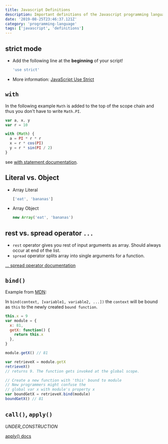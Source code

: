 ```yaml
---
title: Javascript Definitions
description: Important definitions of the Javascript programming language
date: '2019-08-25T23:46:37.121Z'
category: 'programming-language'
tags: ['javascript', 'definitions']
---
```


## strict mode

- Add the following line at the **beginning** of your script!

  ```js
  'use strict'
  ```

- More information: [JavaScript Use Strict](http://www.w3schools.com/js/js_strict.asp)

## `with`

In the following example `Math` is added to the top of the scope chain and thus you don't have to write `Math.PI`.

```js
var a, x, y
var r = 10

with (Math) {
  a = PI * r * r
  x = r * cos(PI)
  y = r * sin(PI / 2)
}
```

see [with statement documentation](https://developer.mozilla.org/en/docs/Web/JavaScript/Reference/Statements/with).

## **Literal** vs. **Object**

- Array Literal

  ```js
  ['eat', 'bananas']
  ```

- Array Object

  ```js
  new Array('eat', 'bananas')
  ```
## rest vs. spread operator `...`

- `rest` operator gives you rest of input arguments as array. Should always occur at end of the list.
- `spread` operator splits array into single arguments for a function.

[... spread operator documentation](https://developer.mozilla.org/en-US/docs/Web/JavaScript/Reference/Operators/Spread_operator)

## `bind()`

Example from [MDN](https://developer.mozilla.org/en/docs/Web/JavaScript/Reference/Global_objects/Function/bind):

In `bind(context, [variable1, variable2, ...])` the `context` will be bound as `this` to the newly created `bound function`.

```js
this.x = 9
var module = {
  x: 81,
  getX: function() {
    return this.x
  },
}

module.getX() // 81

var retrieveX = module.getX
retrieveX()
// returns 9. The function gets invoked at the global scope.

// Create a new function with 'this' bound to module
// New programmers might confuse the
// global var x with module's property x
var boundGetX = retrieveX.bind(module)
boundGetX() // 81
```

## `call()`, `apply()`

_UNDER_CONSTRUCTION_

[apply() docs](https://developer.mozilla.org/en-US/docs/Web/JavaScript/Reference/Global_Objects/Function/apply)

